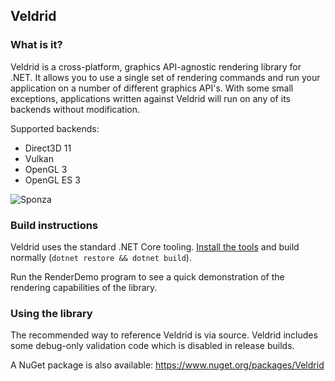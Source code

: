 ## Veldrid

### What is it?

Veldrid is a cross-platform, graphics API-agnostic rendering library for .NET. It allows you to use a single set of rendering commands and run your application on a number of different graphics API's. With some small exceptions, applications written against Veldrid will run on any of its backends without modification.

Supported backends:

* Direct3D 11
* Vulkan
* OpenGL 3
* OpenGL ES 3

![Sponza](http://i.imgur.com/dQx3KTH.png)

### Build instructions

Veldrid  uses the standard .NET Core tooling. [Install the tools](https://www.microsoft.com/net/download/core) and build normally (`dotnet restore && dotnet build`).

Run the RenderDemo program to see a quick demonstration of the rendering capabilities of the library.

### Using the library

The recommended way to reference Veldrid is via source. Veldrid includes some debug-only validation code which is disabled in release builds.

A NuGet package is also available: https://www.nuget.org/packages/Veldrid
